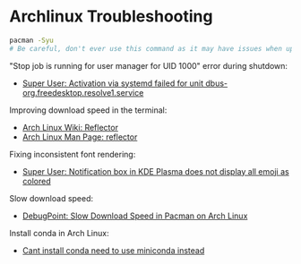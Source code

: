 # Archlinux Troubleshooting

```bash
pacman -Syu
# Be careful, don't ever use this command as it may have issues when updating Nvidia drivers
```

"Stop job is running for user manager for UID 1000" error during shutdown:

- [Super User: Activation via systemd failed for unit dbus-org.freedesktop.resolve1.service](https://superuser.com/questions/1427311/activation-via-systemd-failed-for-unit-dbus-org-freedesktop-resolve1-service)

Improving download speed in the terminal:

- [Arch Linux Wiki: Reflector](https://wiki.archlinux.org/title/reflector)
- [Arch Linux Man Page: reflector](https://man.archlinux.org/man/reflector.1#EXAMPLES)

Fixing inconsistent font rendering:

- [Super User: Notification box in KDE Plasma does not display all emoji as colored](https://superuser.com/questions/1800068/notification-box-in-kde-plasma-does-not-display-all-emoji-as-coloured)

Slow download speed:

- [DebugPoint: Slow Download Speed in Pacman on Arch Linux](https://www.debugpoint.com/slow-download-pacman-arch/)

Install conda in Arch Linux:
- [Cant install conda need to use miniconda instead](./install-conda.md)


